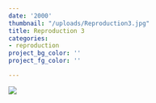 ```yaml
---
date: '2000'
thumbnail: "/uploads/Reproduction3.jpg"
title: Reproduction 3
categories:
- reproduction
project_bg_color: ''
project_fg_color: ''

---
```

![](https://scontent-amt2-1.xx.fbcdn.net/v/t1.15752-9/64824109_2911117999114357_5499923446089383936_n.jpg?_nc_cat=101&_nc_oc=AQlgq2JwAAu3tyK0W0mYhqM1TRjbpi17S_aodDgbG6S5TFY1RmuYkAav3Ip_Vcu3uYM&_nc_ht=scontent-amt2-1.xx&oh=5c5450d10afd563b02b48f8cc04ce5ea&oe=5D82ECDF)
